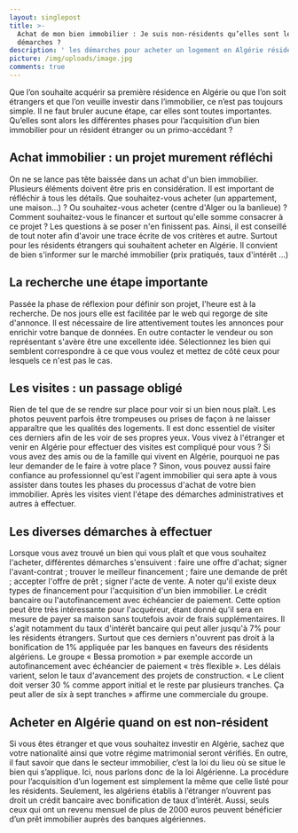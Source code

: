```yaml
---
layout: singlepost
title: >-
  Achat de mon bien immobilier : Je suis non-résidents qu’elles sont les
  démarches ? 
description: ' les démarches pour acheter un logement en Algérie résident étranger, crédit immobilier pour les immigrés algériens'
picture: /img/uploads/image.jpg
comments: true
---
```

Que l’on souhaite acquérir sa première résidence en Algérie ou que l’on soit étrangers et que l’on veuille investir dans l’immobilier, ce n’est pas toujours simple. Il ne faut bruler aucune étape, car elles sont toutes importantes.  Qu’elles sont alors les différentes phases pour l’acquisition d’un bien immobilier pour un résident étranger ou un primo-accédant ?

## Achat immobilier : un projet murement réfléchi

On ne se lance pas tête baissée dans un achat d'un bien immobilier. Plusieurs éléments doivent être pris en considération. Il est important de réfléchir à tous les détails. Que souhaitez-vous acheter (un appartement, une maison...) ? Ou souhaitez-vous acheter (centre d'Alger ou la banlieue) ? Comment souhaitez-vous le financer et surtout qu'elle somme consacrer à ce projet ? Les questions à se poser n'en finissent pas. Ainsi, il est conseillé de tout noter afin d'avoir une trace écrite de vos critères et autre. Surtout pour les résidents étrangers qui souhaitent acheter en Algérie. Il convient de bien s'informer sur le marché immobilier (prix pratiqués, taux d'intérêt ...)

## La recherche une étape importante

Passée la phase de réflexion pour définir son projet, l'heure est à la recherche. De nos jours elle est facilitée par le web qui regorge de site d'annonce. Il est nécessaire de lire attentivement toutes les annonces pour enrichir votre banque de données. En outre contacter le vendeur ou son représentant s'avère être une excellente idée. Sélectionnez les bien qui semblent correspondre à ce que vous voulez et mettez de côté ceux pour lesquels ce n'est pas le cas. 

## Les visites : un passage obligé

Rien de tel que de se rendre sur place pour voir si un bien nous plaît. Les photos peuvent parfois être trompeuses ou prises de façon à ne laisser apparaître que les qualités des logements. Il est donc essentiel de visiter ces derniers afin de les voir de ses propres yeux. Vous vivez à l'étranger et venir en Algérie pour effectuer des visites est compliqué pour vous ? Si vous avez des amis ou de la famille qui vivent en Algérie, pourquoi ne pas leur demander de le faire à votre place ? Sinon, vous pouvez aussi faire confiance au professionnel qu'est l'agent immobilier qui sera apte à vous assister dans toutes les phases du processus d'achat de votre bien immobilier. Après les visites vient l'étape des démarches administratives et autres à effectuer.

## Les diverses démarches à effectuer

Lorsque vous avez trouvé un bien qui vous plaît et que vous souhaitez l'acheter, différentes démarches s'ensuivent : faire une offre d'achat; signer l'avant-contrat ; trouver le meilleur financement ; faire une demande de prêt ; accepter l'offre de prêt ; signer l'acte de vente. A noter qu'il existe deux types de financement pour l'acquisition d'un bien immobilier. Le crédit bancaire ou l'autofinancement avec échéancier de paiement. Cette option peut être très intéressante pour l'acquéreur, étant donné qu'il sera en mesure de payer sa maison sans toutefois avoir de frais supplémentaires. Il s'agit notamment du taux d'intérêt bancaire qui peut aller jusqu'à 7% pour les résidents étrangers. Surtout que ces derniers n'ouvrent pas droit à la bonification de 1% appliquée par les banques en faveurs des résidents algériens. Le groupe « Bessa promotion » par exemple accorde un autofinancement avec échéancier de paiement « très flexible ». Les délais varient, selon le taux d'avancement des projets de construction. « Le client doit verser 30 % comme apport initial et le reste par plusieurs tranches. Ça peut aller de six à sept tranches » affirme une commerciale du groupe. 

## Acheter en Algérie quand on est non-résident

Si vous êtes étranger et que vous souhaitez investir en Algérie, sachez que votre nationalité ainsi que votre régime matrimonial seront vérifiés. En outre, il faut savoir que dans le secteur immobilier, c’est la loi du lieu où se situe le bien qui s’applique. Ici, nous parlons donc de la loi Algérienne. La procédure pour l’acquisition d’un logement est simplement la même que celle listé pour les résidents. Seulement, les algériens établis à l’étranger n’ouvrent pas droit un crédit bancaire avec bonification de taux d’intérêt. Aussi, seuls ceux qui ont un revenu mensuel de plus de 2000 euros peuvent bénéficier d’un prêt immobilier auprès des banques algériennes.

